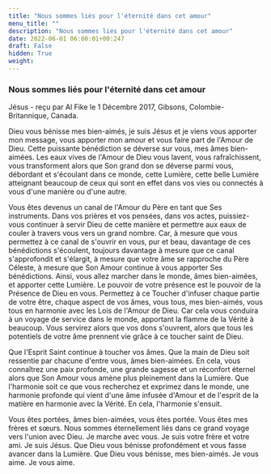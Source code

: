 ```yaml
---
title: "Nous sommes liés pour l'éternité dans cet amour"
menu_title: ""
description: "Nous sommes liés pour l'éternité dans cet amour"
date: 2022-06-01 06:00:01+00:247
draft: False
hidden: True
weight:
---
```

### Nous sommes liés pour l'éternité dans cet amour

Jésus - reçu par Al Fike le 1 Décembre 2017, Gibsons, Colombie-Britannique, Canada.

Dieu vous bénisse mes bien-aimés, je suis Jésus et je viens vous apporter mon message, vous apporter mon amour et vous faire part de l'Amour de Dieu. Cette puissante bénédiction se déverse sur vous, mes âmes bien-aimées. Les eaux vives de l'Amour de Dieu vous lavent, vous rafraîchissent, vous transforment alors que Son grand don se déverse parmi vous, débordant et s'écoulant dans ce monde, cette Lumière, cette belle Lumière atteignant beaucoup de ceux qui sont en effet dans vos vies ou connectés à vous d'une manière ou d'une autre.

Vous êtes devenus un canal de l'Amour du Père en tant que Ses instruments. Dans vos prières et vos pensées, dans vos actes, puissiez-vous continuer à servir Dieu de cette manière et permettre aux eaux de couler à travers vous vers un grand nombre. Car, à mesure que vous permettez à ce canal de s'ouvrir en vous, pur et beau, davantage de ces bénédictions s'écoulent, toujours davantage à mesure que ce canal s'approfondit et s'élargit, à mesure que votre âme se rapproche du Père Céleste, à mesure que Son Amour continue à vous apporter Ses bénédictions. Ainsi, vous allez marcher dans le monde, âmes bien-aimées, et apporter cette Lumière. Le pouvoir de votre présence est le pouvoir de la Présence de Dieu en vous. Permettez à ce Toucher d'infuser chaque partie de votre être, chaque aspect de vos âmes, vous tous, mes bien-aimés, vous tous en harmonie avec les Lois de l'Amour de Dieu. Car cela vous conduira à un voyage de service dans le monde, apportant la flamme de la Vérité à beaucoup. Vous servirez alors que vos dons s'ouvrent, alors que tous les potentiels de votre âme prennent vie grâce à ce toucher saint de Dieu.

Que l'Esprit Saint continue à toucher vos âmes. Que la main de Dieu soit ressentie par chacune d'entre vous, âmes bien-aimées. En cela, vous connaîtrez une paix profonde, une grande sagesse et un réconfort éternel alors que Son Amour vous amène plus pleinement dans la Lumière. Que l'harmonie soit ce que vous recherchez et exprimez dans le monde, une harmonie profonde qui vient d'une âme infusée d'Amour et de l'esprit de la matière en harmonie avec la Vérité. En cela, l'harmonie s'ensuit.

Vous êtes portées, âmes bien-aimées, vous êtes portée. Vous êtes mes frères et sœurs. Nous sommes éternellement liés dans ce grand voyage vers l'union avec Dieu. Je marche avec vous. Je suis votre frère et votre ami. Je suis Jésus. Que Dieu vous bénisse profondément et vous fasse avancer dans la Lumière. Que Dieu vous bénisse, mes bien-aimés. Je vous aime. Je vous aime.
